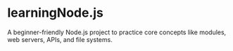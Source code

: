 # learningNode.js
A beginner-friendly Node.js project to practice core concepts like modules, web servers, APIs, and file systems.
